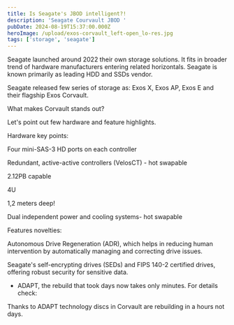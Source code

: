 ```yaml
---
title: Is Seagate's JBOD intelligent?!
description: 'Seagate Courvault JBOD '
pubDate: 2024-08-19T15:37:00.000Z
heroImage: /upload/exos-corvault_left-open_lo-res.jpg
tags: ['storage', 'seagate']
---
```


Seagate launched around 2022 their own storage solutions. It fits in broader trend of hardware manufacturers entering related horizontals. Seagate is known primarily as leading HDD and SSDs vendor.

Seagate released few series of storage as: Exos X, Exos AP, Exos E and their flagship Exos Corvault.

What makes Corvault stands out?

Let's point out few hardware and feature highlights.

Hardware key points:

Four mini-SAS-3 HD ports on each controller

Redundant, active-active controllers (VelosCT) - hot swapable

2.12PB capable

4U

1,2 meters deep!

Dual independent power and cooling systems- hot swapable

Features novelties:

Autonomous Drive Regeneration (ADR), which helps in reducing human intervention by automatically managing and correcting drive issues.

Seagate's self-encrypting drives (SEDs) and FIPS 140-2 certified drives, offering robust security for sensitive data.

- ADAPT, the rebuild that took days now takes only minutes. For details check:

Thanks to ADAPT technology discs in Corvault are rebuilding in a hours not days.
